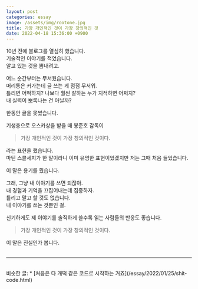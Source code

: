 ```yaml
---
layout: post
categories: essay
image: /assets/img/rootone.jpg
title: 가장 개인적인 것이 가장 창의적인 것
date: 2022-04-18 15:36:00 +0900
---
```


10년 전에 블로그를 열심히 했습니다.  
기술적인 이야기를 적었습니다.  
알고 있는 것을 뽐내려고.

어느 순간부터는 무서웠습니다.  
머리통은 커가는데 글 쓰는 게 점점 무서워.  
틀리면 어떡하지? 나보다 훨씬 잘하는 누가 지적하면 어쩌지?  
내 실력이 뽀록나는 건 아닐까?

한동안 글을 못썼습니다.

기생충으로 오스카상을 받을 때 봉준호 감독이  
> 가장 개인적인 것이 가장 창의적인 것이다.

라는 표현을 했습니다.  
마틴 스콜세지가 한 말이라니 이미 유명한 표현이었겠지만 저는 그때 처음 들었습니다.

이 말은 용기를 줬습니다.

그래, 그냥 내 이야기를 쓰면 되잖아.  
내 경험과 기억을 끄집어내는데 집중하자.  
틀리고 말고 할 것도 없습니다.  
내 이야기를 쓰는 것뿐인 걸.

신기하게도 제 이야기를 솔직하게 쓸수록 읽는 사람들의 반응도 좋습니다.

> 가장 개인적인 것이 가장 창의적인 것이다.

이 말은 진실인가 봅니다.
<br>
<br>

---

<br>
비슷한 글:
* [처음은 다 개떡 같은 코드로 시작하는 거죠](/essay/2022/01/25/shit-code.html)